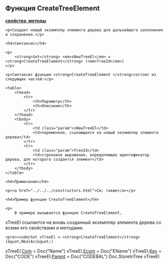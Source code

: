 <html>
<head>
    <title>CreateTreeElement</title>
    <link rel="stylesheet" href="../../../../common.css" />
</head>

<body>
    <h2>Функция CreateTreeElement</h2>
    <p><a href="../../AsTreeElement.html"><strong>свойства&nbsp;&nbsp;методы</strong></a></p>

    <p>Создает новый экземпляр элемента дерева для дальнейшего заполнения и сохранения.</p>

    <h4>Синтаксис</h4>

    <p>
        <strong>Set</strong> <em>sNewTreeEl</em> = <strong>CreateTreeElement</strong> (<em>TreeId</em>)
    </p>

    <p>Синтаксис функции <strong>CreateTreeElement </strong>состоит из следующих частей:</p>

    <table>
        <thead>
            <tr>
                <th>Параметр</th>
                <th>Описание</th>
            </tr>
        </thead>
        <tbody>
            <tr>
                <td class="param">sNewTreeEl</td>
                <td>переменная, ссылающаяся на новый экземпляр элемента дерева</td>
            </tr>
            <tr>
                <td class="param">TreeId</td>
                <td>строковое выражение, определяющее идентификатор дерева, для которого создается элемент</td>
            </tr>
        </tbody>
    </table>

    <h4>Примечание</h4>

    <p><a href="../../../constructors.html">См. также</a></p>

    <h4>Пример функции CreateTreeElement</h4>

    <p>
        В примере вызывается функция CreateTreeElement, 
xTreeEl ссылается на вновь созданный экземпляр элемента дерева со всеми его 
свойствами и методами. 
    </p>

    <pre><code>Set xTreeEl = <strong>CreateTreeElement</strong>(&quot;NbalAcc&quot;)
xTreeEl.<a href="../../AsTreeElement/Com.html">Com</a> = Doc(&quot;Name&quot;)
xTreeEl.<a href="../../AsTreeElement/ECom.html">Ecom</a> = Doc(&quot;EName&quot;)
xTreeEl.<a href="../../AsTreeElement/Key.html">Key</a> = Doc(&quot;CODE&quot;)
xTreeEl.<a href="../../AsTreeElement/Parent.html">Parent</a> = Doc(&quot;CODEBAL&quot;)
Doc.StoreInTree xTreeEl</code></pre>
</body>
</html>
